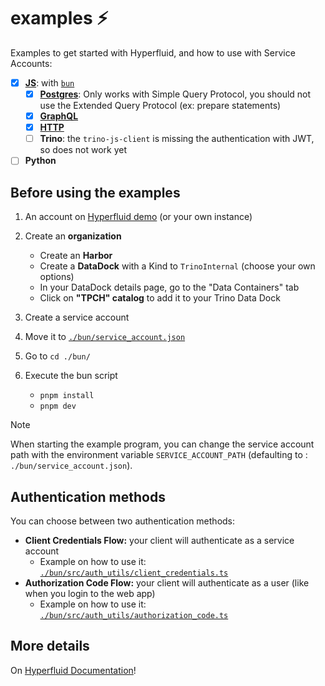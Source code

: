 # examples :zap:

Examples to get started with Hyperfluid, and how to use with Service Accounts:

- [x] [**JS**](./bun/): with [`bun`](https://bun.sh/)
  - [x] [**Postgres**](./bun/src/requests/postgres.ts): Only works with Simple Query Protocol, you should not use the Extended Query Protocol (ex: prepare statements)
  - [x] [**GraphQL**](./bun/src/requests/graphql.ts)
  - [x] [**HTTP**](./bun/src/requests/http.ts)
  - [ ] **Trino**: the `trino-js-client` is missing the authentication with JWT, so does not work yet 
- [ ] **Python**

## Before using the examples

1. An account on [Hyperfluid demo](https://demo.hyperfluid.nudibranches.tech/) (or your own instance)

2. Create an **organization**
    - Create an **Harbor**
    - Create a **DataDock** with a Kind to `TrinoInternal` (choose your own options)
    - In your DataDock details page, go to the "Data Containers" tab
    - Click on **"TPCH" catalog** to add it to your Trino Data Dock

3. Create a service account

4. Move it to [`./bun/service_account.json`](./bun/)

6. Go to `cd ./bun/`

7. Execute the bun script
    - `pnpm install`
    - `pnpm dev`

> [!NOTE]
> When starting the example program, you can change the service account path with the environment variable `SERVICE_ACCOUNT_PATH`
> (defaulting to : `./bun/service_account.json`).

## Authentication methods

You can choose between two authentication methods:
- **Client Credentials Flow:** your client will authenticate as a service account
  - Example on how to use it: [`./bun/src/auth_utils/client_credentials.ts`](./bun/src/auth_utils/client_credentials.ts)
- **Authorization Code Flow:** your client will authenticate as a user (like when you login to the web app)
  - Example on how to use it: [`./bun/src/auth_utils/authorization_code.ts`](./bun/src/auth_utils/authorization_code.ts)

## More details

On [Hyperfluid Documentation](https://www.nudibranches.tech/docs/core-concepts/)!
